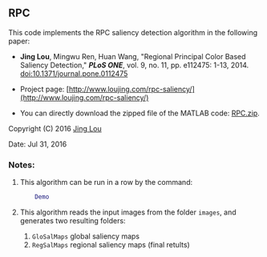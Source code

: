 ## RPC

This code implements the RPC saliency detection algorithm in the following paper:

 - **Jing Lou**, Mingwu Ren, Huan Wang, "Regional Principal Color Based Saliency Detection," ***PLoS ONE***, vol. 9, no. 11, pp. e112475: 1-13, 2014. [doi:10.1371/journal.pone.0112475](http://journals.plos.org/plosone/article?id=10.1371/journal.pone.0112475)

 - Project page: [http://www.loujing.com/rpc-saliency/](http://www.loujing.com/rpc-saliency/)
 - You can directly download the zipped file of the MATLAB code: [RPC.zip](https://raw.githubusercontent.com/jinglou/p2014-rpc-saliency/master/RPC.zip).

Copyright (C) 2016 [Jing Lou](http://www.loujing.com/)

Date: Jul 31, 2016


### Notes:

 1. This algorithm can be run in a row by the command:
 	```matlab
		Demo
	```

 2. This algorithm reads the input images from the folder `images`, and generates two resulting folders:
	 1. `GloSalMaps`  global saliency maps
	 2. `RegSalMaps`  regional saliency maps (final retults)
